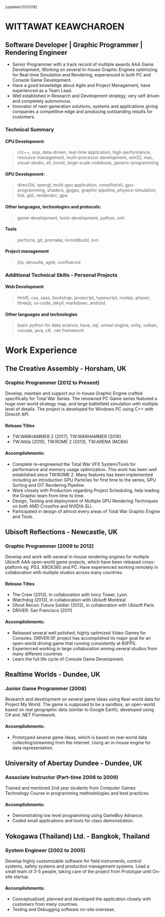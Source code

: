 <small>[updated 07/01/18]</small>
# WITTAWAT KEAWCHAROEN 
## Software Developer | Graphic Programmer | Rendering Engineer
- Senior Programmer with a track record of multiple awards AAA Game Development, Working on several In-house Graphic Engines optimizing for Real-time Simulation and Rendering, experienced in both PC and Console Game Development.
- Have a good knowledge about Agile and Project Management, have experienced as a Team Lead.
- Well established in Research and Development strategy, very self driven and completely autonomous.
- Innovator of next-generation solutions, systems and applications giving companies a competitive edge and producing outstanding results for customers.

### Technical Summary
#### CPU Development:
> c/c++, oop, data-driven, real-time application, high-performance, resource-management, multi-processor development, win32, mac, visual-studio, stl, boost, large-scale codebase, generic-programming

#### GPU Development:
> direct3d, opengl, multi-gpu application, crossfire/sli, gpu-programming, shaders, gpgpu, graphic-pipeline, physics-simulation, hlsl, glsl, renderdoc, gpa

#### Other languages, technologies and protocols:
> game-development, tools-development, python, xml 

#### Tools
> perforce, git, premake, incredibuild, svn

#### Project management
> jira, devsuite, agile, confluence

### Additional Technical Skills - Personal Projects
#### Web Development
> html5, css, sass, bootstrap, javascript, typescript, nodejs, phaser, threejs, vs-code, jekyll, markdown, android

#### Other languages and technologies
> basic python for data science, haxe, sql, unreal engine, unity, vulkan, vscode, java, c#, .net framework

# Work Experience
## The Creative Assembly - Horsham, UK 
### Graphic Programmer (2012 to Present)
Develop, maintain and support our in-house Graphic Engine crafted specifically for Total War Series. The renowned PC Game series featured a huge over world strategy map, and large battlefield simulation with multiple level of details. The project is developed for Windows PC using C++ with DirectX API.

#### Release Titles
- TW:WARHAMMER 2 (2017), TW:WARHAMMER (2016)
- TW:Attila (2015), TW:ROME 2 (2013), TW:ARENA (MOBA)

#### Accomplishments:
- Complete re-engineered the Total War VFX System/Tools for performance and memory usage optimization. This work has been well established since TW:ROME 2. Many features has been implemented including an introduction GPU Particles for first time to the series, GPU Sorting and OIT Rendering Pipeline.
- Work closely with Production regarding Project Scheduling, help leading the Graphic team from time to time.
- Design, Testing and deployment of Multiple GPU Rendering Techniques on both AMD Crossfire and NVIDIA SLI. 
- Participated in design of almost every areas of Total War Graphic Engine and Tools.

## Ubisoft Reflections - Newcastle, UK
### Graphic Programmer (2009 to 2012)
Develop and work with several in-house rendering engines for multiple Ubisoft AAA open-world game projects, which have been released cross-platform eg. PS3, XBOX360 and PC. Have experienced working remotely in collaboration with multiple studios across many countries.

#### Release Titles
- The Crew (2013), in collaboration with Ivory Tower, Lyon.
- Watchdog (2013), in collaboration with Ubisoft Montreal
- Ghost Recon: Future Soldier (2012), in collaboration with Ubisoft Paris
- DRIVER: San Francisco (2011)

#### Accomplishments:
- Released several well polished, highly optimized Video Games for Consoles. DRIVER:SF project has accomplished its major goal for an open-world driving game that running consistently at 60FPS.
- Experienced working in large collaboration among several studios from many different countries
- Learn the full life cycle of Console Game Development.

## Realtime Worlds - Dundee, UK
### Junior Game Programmer (2008)
Research and development on several game ideas using Real-world data for Project My World. The game is supposed to be a sandbox, an open-world based on real geographic data (similar to Google Earth), developed using C# and .NET Framework.

#### Accomplishments:
- Prototyped several game ideas, which is based on real-world data collecting/streaming from the internet. Using an in-house engine for data representation.

## University of Abertay Dundee - Dundee, UK
### Associate Instructor (Part-time 2006 to 2009)
Trained and mentored 2nd year students from Computer Games Technology Course in programming methodologies and best practices.

#### Accomplishments:
- Demonstrating low level programming using GameBoy Advance.
- Coded small applications and tools for class demonstration.

## Yokogawa (Thailand) Ltd. - Bangkok, Thailand
### System Engineer (2002 to 2005)
Develop highly customizable software for field instruments, control systems, safety systems and production management systems. Lead a small team of 3-5 people, taking care of the project from Prototype until On-site startup.

#### Accomplishments:
- Conceptualized, planned and developed the application closely with customers from many countries. 
- Testing and Debugging software on-site overseas. 